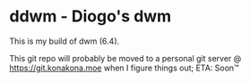 # ddwm - Diogo's dwm

This is my build of dwm (6.4).

This git repo will probably be moved to a personal git server @ https://git.konakona.moe when I figure things out; ETA: Soon:tm:
